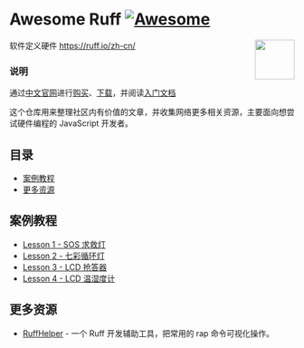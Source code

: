 # Awesome Ruff [![Awesome](https://cdn.rawgit.com/sindresorhus/awesome/d7305f38d29fed78fa85652e3a63e154dd8e8829/media/badge.svg)](https://github.com/sindresorhus/awesome)

[<img src="https://avatars2.githubusercontent.com/u/18478875?v=3&s=200" align="right" width="70">](https://ruff.io/zh-cn/)

软件定义硬件 https://ruff.io/zh-cn/

### 说明

通过[中文官网](https://ruff.io/zh-cn/)进行[购买](http://detail.koudaitong.com/show/goods?alias=35wmug7n0nrzf)、[下载](https://ruff.io/zh-cn/docs/download.html)，并阅读[入门文档](https://ruff.io/zh-cn/docs/)

这个仓库用来整理社区内有价值的文章，并收集网络更多相关资源，主要面向想尝试硬件编程的 JavaScript 开发者。

## 目录

* [案例教程](#案例教程)
* [更多资源](#更多资源)

## 案例教程

* [Lesson 1 - SOS 求救灯](http://community.ruff.io/t/ruff-lesson-1-sos/403)
* [Lesson 2 - 七彩循环灯](http://community.ruff.io/t/ruff-lesson-2/410)
* [Lesson 3 - LCD 抢答器](http://community.ruff.io/t/ruff-lesson-3-lcd/420)
* [Lesson 4 - LCD 温湿度计](http://community.ruff.io/t/ruff-lesson-4-lcd/451)

## 更多资源

* [RuffHelper](https://github.com/runinspring/ruffhelper) - 一个 Ruff 开发辅助工具，把常用的 rap 命令可视化操作。
